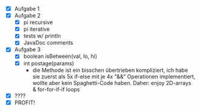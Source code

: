 - [x] Aufgabe 1
- [x] Aufgabe 2
    - [x] pi recursive
    - [x] pi iterative
    - [x] tests w/ println
    - [x] JavaDoc comments
- [x] Aufgabe 3
    - [x] boolean isBetween(val, lo, hi)
    - [x] int postage(params)
        - die Methode ist ein bisschen übertrieben kompliziert,
         ich habe sie zuerst als 5x if-else mit je 4x "&&" Operationen implementiert,
         wollte aber kein Spaghetti-Code haben.
         Daher: enjoy 2D-arrays & for-for-if-if loops
- [x] ????
- [x] PROFIT!